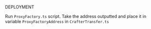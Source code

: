 DEPLOYMENT

Run `ProxyFactory.ts` script. Take the address outputted and place it in variable `ProxyFactoryAddress` in `CrafterTransfer.ts`
